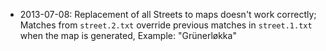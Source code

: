 * 2013-07-08: Replacement of all Streets to maps doesn't work correctly; Matches from `street.2.txt` override previous matches in `street.1.txt` when the map is generated, Example: "Grünerløkka"
